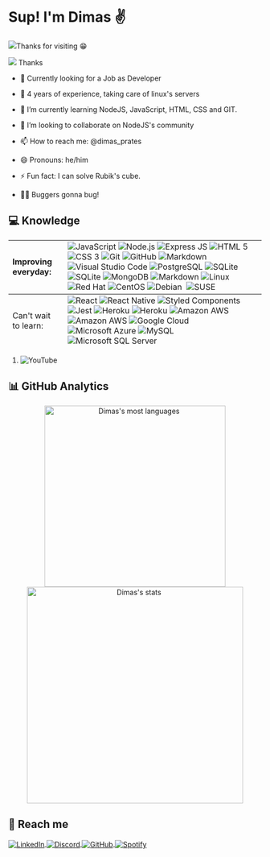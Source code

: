 <!-- ### Hi there 👋 -->
<h1 align="left">Sup! I'm Dimas &#9996;</h1>
<p align="left"> <img src="https://komarev.com/ghpvc/?username=dimas-prates&style=flat-square"/>Thanks for visiting &#128513;</p>

![](https://komarev.com/ghpvc/?username=dimas-prates&label=PROFILE+VIEWS) Thanks

- &#128084; Currently looking for a Job as Developer

- &#128170; 4 years of experience, taking care of linux's servers

- 🌱 I’m currently learning NodeJS, JavaScript, HTML, CSS and GIT.

- 👯 I’m looking to collaborate on NodeJS's community

- 📫 How to reach me: @dimas_prates

- 😄 Pronouns: he/him

- ⚡ Fun fact: I can solve Rubik's cube.

- 🧑‍💻 Buggers gonna bug!

## &#128187; Knowledge

<!-- ****![JavaScript](https://img.shields.io/badge/-JavaScript-05122A?style=flat&logo=javascript)&nbsp;
![Node.js](https://img.shields.io/badge/-Node.js-05122A?style=flat&logo=node.js)&nbsp; ![HTML](https://img.shields.io/badge/-HTML-05122A?style=flat&logo=HTML5)&nbsp; ![CSS](https://img.shields.io/badge/-CSS-05122A?style=flat&logo=CSS3&logoColor=1572B6)&nbsp; ![Git](https://img.shields.io/badge/-Git-05122A?style=flat&logo=git)&nbsp; ![GitHub](https://img.shields.io/badge/-GitHub-05122A?style=flat&logo=github)&nbsp; ![Markdown](https://img.shields.io/badge/-Markdown-05122A?style=flat&logo=markdown)&nbsp; ![Visual Studio Code](https://img.shields.io/badge/-Visual%20Studio%20Code-05122A?style=flat&logo=visual-studio-code&logoColor=007ACC)&nbsp; ![PostgreSQL](https://img.shields.io/badge/-PostgreSQL-05122A?style=flat&logo=postgresql)&nbsp; ![SQLite](https://img.shields.io/badge/-SQLite-05122A?style=flat&logo=sqlite)&nbsp;

****![![React](https://img.shields.io/badge/-React-05122A?style=flat&logo=react)&nbsp; -->

<table>
    <tbody>
        <tr>
            <td>
                <strong>Improving everyday:</strong>
            </td>
            <td>
                <img src="https://img.shields.io/badge/JavaScript-F7DF1E?style=for-the-badge&logo=javascript&logoColor=black" alt="JavaScript" />
                <img src="https://img.shields.io/badge/-Node.js-05122A?style=flat&logo=node.js" alt="Node.js"/>
                <img src="https://img.shields.io/badge/Express.js-404D59?style=for-the-badge" alt="Express JS" />
                <img src="https://img.shields.io/badge/HTML5-E34F26?style=for-the-badge&logo=html5&logoColor=white" alt="HTML 5" />
                <img src="https://img.shields.io/badge/CSS3-1572B6?style=for-the-badge&logo=css3&logoColor=white" alt="CSS 3" />
                <img src="https://img.shields.io/badge/-Git-05122A?style=flat&logo=git" alt="Git"/>
                <img src="https://img.shields.io/badge/-GitHub-05122A?style=flat&logo=github" alt="GitHub"/>
                <img src="https://img.shields.io/badge/-Markdown-05122A?style=flat&logo=markdown" alt="Markdown"/>
                <img src="https://img.shields.io/badge/-Visual%20Studio%20Code-05122A?style=flat&logo=visual-studio-code&logoColor=007ACC" alt="Visual Studio Code"/>
                <img src="https://img.shields.io/badge/-PostgreSQL-05122A?style=flat&logo=postgresql" alt="PostgreSQL"/>
                <img src="https://img.shields.io/badge/SQLite-07405E?style=for-the-badge&logo=sqlite&logoColor=white" alt="SQLite" />
                <img src="https://img.shields.io/badge/SQLite-07405E?style=for-the-badge&logo=sqlite&logoColor=white" alt="SQLite" />
                <img src="https://img.shields.io/badge/MongoDB-4EA94B?style=for-the-badge&logo=mongodb&logoColor=white" alt="MongoDB" />
                <img src="https://img.shields.io/badge/Markdown-000000?style=for-the-badge&logo=markdown&logoColor=white" alt="Markdown" />
                <img src="https://img.shields.io/badge/Linux-FCC624?style=for-the-badge&logo=linux&logoColor=black" 
                alt="Linux" />
                <img src="https://img.shields.io/badge/Red%20Hat-EE0000?style=for-the-badge&logo=redhat&logoColor=white" alt="Red Hat" />
                <img src="https://img.shields.io/badge/Cent%20OS-262577?style=for-the-badge&logo=CentOS&logoColor=white" alt="CentOS" />
                <img src="https://img.shields.io/badge/Debian-A81D33?style=for-the-badge&logo=debian&logoColor=white" alt="Debian" />
                <img src="https://img.shields.io/badge/Ubuntu-E95420?style=for-the-badge&logo=ubuntu&logoColor=white" alt="" />
                <img src="https://img.shields.io/badge/SUSE-0C322C?style=for-the-badge&logo=SUSE&logoColor=white" alt="SUSE" />
            </td>
        </tr>
    </tbody>
    <tfoot>
         <tr>
            <td>
                Can't wait to learn:
            </td>
            <td>
                <img src="https://img.shields.io/badge/React-20232A?style=for-the-badge&logo=react&logoColor=61DAFB" alt="React" />
                <img src="https://img.shields.io/badge/React_Native-20232A?style=for-the-badge&logo=react&logoColor=61DAFB" alt="React Native" />
                <img src="https://img.shields.io/badge/styled--components-DB7093?style=for-the-badge&logo=styled-components&logoColor=white" alt="Styled Components" />
                <img src="https://img.shields.io/badge/Jest-323330?style=for-the-badge&logo=Jest&logoColor=white" alt="Jest" />
                <img src="https://img.shields.io/badge/Heroku-430098?style=for-the-badge&logo=heroku&logoColor=white" alt="Heroku" />
                <img src="https://img.shields.io/badge/Heroku-430098?style=for-the-badge&logo=heroku&logoColor=white" alt="Heroku" />
                <img src="https://img.shields.io/badge/Amazon_AWS-232F3E?style=for-the-badge&logo=amazon-aws&logoColor=white" alt="Amazon AWS" />
                <img src="https://img.shields.io/badge/Amazon_AWS-232F3E?style=for-the-badge&logo=amazon-aws&logoColor=white" alt="Amazon AWS" />
                <img src="https://img.shields.io/badge/Google_Cloud-4285F4?style=for-the-badge&logo=google-cloud&logoColor=white" alt="Google Cloud" />
                <img src="https://img.shields.io/badge/Microsoft_Azure-0089D6?style=for-the-badge&logo=microsoft-azure&logoColor=white" alt="Microsoft Azure" />
                <img src="https://img.shields.io/badge/MySQL-00000F?style=for-the-badge&logo=mysql&logoColor=white" alt="MySQL" />
                <img src="https://img.shields.io/badge/Microsoft_SQL_Server-CC2927?style=for-the-badge&logo=microsoft-sql-server&logoColor=white" alt="Microsoft SQL Server" />
            </td>
        </tr>
    </tfoot>

</table>
    <ol>
        <li>
        <img src="https://img.shields.io/badge/YouTube-FF0000?style=for-the-badge&logo=youtube&logoColor=white" alt="YouTube" /><img src="https://img.shields.io/badge/Amazon_AWS-FF9900?style=for-the-badge&logo=amazonaws&logoColor=white" alt="" />
        <img src="https://img.shields.io/badge/Digital_Ocean-0080FF?style=for-the-badge&logo=DigitalOcean&logoColor=white" alt="" />
        <img src="https://img.shields.io/badge/GitHub_Actions-2088FF?style=for-the-badge&logo=github-actions&logoColor=white" alt="" />
        <img src="https://img.shields.io/badge/Google_Cloud-4285F4?style=for-the-badge&logo=google-cloud&logoColor=white" alt="" />
        <img src="https://img.shields.io/badge/Heroku-430098?style=for-the-badge&logo=heroku&logoColor=white" alt="" />
        <img src="https://img.shields.io/badge/microsoft%20azure-0089D6?style=for-the-badge&logo=microsoft-azure&logoColor=white" alt="" />
        <img src="https://img.shields.io/badge/Oracle-F80000?style=for-the-badge&logo=oracle&logoColor=black" alt="" />
        <img src="https://img.shields.io/badge/Vercel-000000?style=for-the-badge&logo=vercel&logoColor=white" alt="" />
        <img src="https://img.shields.io/badge/Elastic_Search-005571?style=for-the-badge&logo=elasticsearch&logoColor=white" alt="" />
        <img src="https://img.shields.io/badge/MariaDB-003545?style=for-the-badge&logo=mariadb&logoColor=white" alt="" />
        <img src="https://img.shields.io/badge/MySQL-005C84?style=for-the-badge&logo=mysql&logoColor=white" alt="" />
        <img src="https://img.shields.io/badge/PostgreSQL-316192?style=for-the-badge&logo=postgresql&logoColor=white" alt="" />
        <img src="https://img.shields.io/badge/Figma-FF3366?style=for-the-badge&logo=figma&logoColor=white" alt="" />
        <img src="https://img.shields.io/badge/gimp-5C5543?style=for-the-badge&logo=gimp&logoColor=white" alt="" />
        <img src="https://img.shields.io/badge/Duolingo-58CC02?style=for-the-badge&logo=Duolingo&logoColor=white" alt="" />
        <img src="https://img.shields.io/badge/freecodecamp-27273D?style=for-the-badge&logo=freecodecamp&logoColor=white" alt="" />
        <img src="https://img.shields.io/badge/MDN_Web_Docs-black?style=for-the-badge&logo=mdnwebdocs&logoColor=white" alt="" />
        <img src="https://img.shields.io/badge/VIM-%2311AB00.svg?&style=for-the-badge&logo=vim&logoColor=white" alt="" />
        <img src="https://img.shields.io/badge/Visual_Studio_Code-0078D4?style=for-the-badge&logo=visual%20studio%20code&logoColor=white" alt="" />
        <img src="https://img.shields.io/badge/prettier-1A2C34?style=for-the-badge&logo=prettier&logoColor=F7BA3E" alt="" />
        <img src="https://img.shields.io/badge/eslint-3A33D1?style=for-the-badge&logo=eslint&logoColor=white" alt="" />
        <img src="https://img.shields.io/badge/React_Native-20232A?style=for-the-badge&logo=react&logoColor=61DAFB" alt="" />
        <img src="https://img.shields.io/badge/Miro-050038?style=for-the-badge&logo=Miro&logoColor=white" alt="" />
        <img src="https://img.shields.io/badge/Trello-0052CC?style=for-the-badge&logo=trello&logoColor=white" alt="" />
        <img src="https://img.shields.io/badge/Notion-000000?style=for-the-badge&logo=notion&logoColor=white" alt="" />
        <img src="https://img.shields.io/badge/Prisma-3982CE?style=for-the-badge&logo=Prisma&logoColor=white" alt="" />
        <img src="https://img.shields.io/badge/GIT-E44C30?style=for-the-badge&logo=git&logoColor=white" alt="" />
        <img src="https://img.shields.io/badge/GNU%20Bash-4EAA25?style=for-the-badge&logo=GNU%20Bash&logoColor=white" alt="" />
        <img src="https://img.shields.io/badge/Firefox_Browser-FF7139?style=for-the-badge&logo=Firefox-Browser&logoColor=white" alt="" />
        <img src="https://img.shields.io/badge/Google_chrome-4285F4?style=for-the-badge&logo=Google-chrome&logoColor=white" alt="" />
        <img src="https://img.shields.io/badge/Jira-0052CC?style=for-the-badge&logo=Jira&logoColor=white" alt="" />
        </li>
    </ol>

## &#128202; GitHub Analytics

<p align="center">
    <img width="360em" src="https://github-readme-stats.vercel.app/api/top-langs/?username=dimas-prates&layout=compact&theme=nightowl" alt="Dimas's most languages"/>
    <img width="430em" src="https://github-readme-stats.vercel.app/api?username=dimas-prates&show_icons=true&theme=nightowl" alt="Dimas's stats"/>
</p>

## &#128243; Reach me

<a href="https://www.linkedin.com/in/dimas-prates" target="_blank">
  <img align="center" src="https://img.shields.io/badge/LinkedIn-0077B5?style=for-the-badge&logo=linkedin&logoColor=white" alt="LinkedIn"/>
</a>
<a href="https://discordapp.com/users/711755910778978386" target="_blank">
  <img align="center" src="https://img.shields.io/badge/Discord-7289DA?style=for-the-badge&logo=discord&logoColor=white" alt="Discord"/>
</a>
<a href="https://github.com/dimas-prates" target="_blank">
  <img align="center" src="https://img.shields.io/badge/GitHub-100000?style=for-the-badge&logo=github&logoColor=white" alt="GitHub"/>
</a>
<a href="https://github.com/dimas-prates" target="_blank">
  <img align="center" src="https://img.shields.io/badge/Spotify-1ED760?&style=for-the-badge&logo=spotify&logoColor=white" alt="Spotify"/>
</a>

<!--
### Hi there 👋


**dimas-prates/dimas-prates** is a ✨ _special_ ✨ repository because its `README.md` (this file) appears on your GitHub profile.

Here are some ideas to get you started:

- 🔭 I’m currently working on ...
- 🌱 I’m currently learning ...
- 👯 I’m looking to collaborate on ...
- 🤔 I’m looking for help with ...
- 💬 Ask me about ...
- 📫 How to reach me: ...
- 😄 Pronouns: ...
- ⚡ Fun fact: ...
-->
